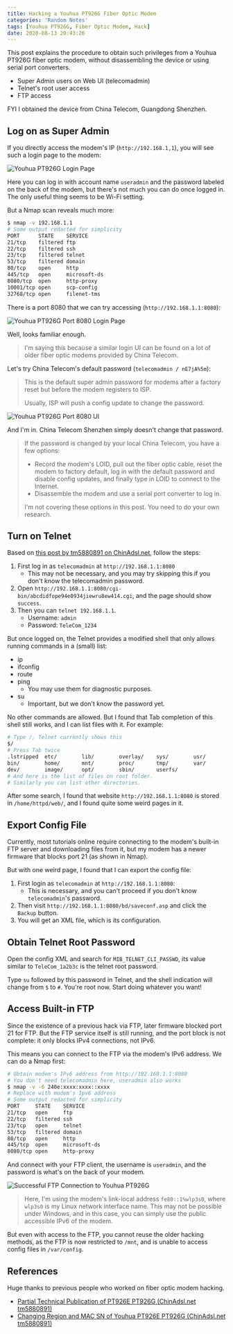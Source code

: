 ```yaml
---
title: Hacking a Youhua PT926G Fiber Optic Modem
categories: 'Random Notes'
tags: [Youhua PT926G, Fiber Optic Modem, Hack]
date: 2020-08-13 20:43:26
---
```


This post explains the procedure to obtain such privileges from a Youhua PT926G fiber optic modem, without disassembling the device or using serial port converters.

- Super Admin users on Web UI (telecomadmin)
- Telnet's root user access
- FTP access

FYI I obtained the device from China Telecom, Guangdong Shenzhen.

Log on as Super Admin
---------------------

If you directly access the modem's IP (`http://192.168.1,1`), you will see such a login page to the modem:

![Youhua PT926G Login Page](../../../../../usr/uploads/202008/youhua-pt926g-default-page.png)

Here you can log in with account name `useradmin` and the password labeled on the back of the modem, but there's not much you can do once logged in. The only useful thing seems to be Wi-Fi setting.

But a Nmap scan reveals much more:

```bash
$ nmap -v 192.168.1.1
# Some output redacted for simplicity
PORT      STATE    SERVICE
21/tcp    filtered ftp
22/tcp    filtered ssh
23/tcp    filtered telnet
53/tcp    filtered domain
80/tcp    open     http
445/tcp   open     microsoft-ds
8080/tcp  open     http-proxy
10001/tcp open     scp-config
32768/tcp open     filenet-tms
```

There is a port 8080 that we can try accessing (`http://192.168.1.1:8080`):

![Youhua PT926G Port 8080 Login Page](../../../../../usr/uploads/202008/youhua-pt926g-8080.png)

Well, looks familiar enough.

> I'm saying this because a similar login UI can be found on a lot of older fiber optic modems provided by China Telecom.

Let's try China Telecom's default password (`telecomadmin / nE7jA%5m`):

> This is the default super admin password for modems after a factory reset but before the modem registers to ISP.
>
> Usually, ISP will push a config update to change the password.

![Youhua PT926G Port 8080 UI](../../../../../usr/uploads/202008/youhua-pt926g-8080-logged-on.png)

And I'm in. China Telecom Shenzhen simply doesn't change that password.

> If the password is changed by your local China Telecom, you have a few options:
>
> - Record the modem's LOID, pull out the fiber optic cable, reset the modem to factory default, log in with the default password and disable config updates, and finally type in LOID to connect to the Internet.
> - Disassemble the modem and use a serial port converter to log in.
>
> I'm not covering these options in this post. You need to do your own research.

Turn on Telnet
--------------

Based on [this post by tm5880891 on ChinAdsl.net](http://www.chinadsl.net/forum.php?mod=viewthread&tid=165272), follow the steps:

1. First log in as `telecomadmin` at `http://192.168.1.1:8080`
   - This may not be necessary, and you may try skipping this if you don't know the telecomadmin password.
2. Open `http://192.168.1.1:8080/cgi-bin/abcdidfope94e0934jiewru8ew414.cgi`, and the page should show `success`.
3. Then you can `telnet 192.168.1.1`.
   - Username: `admin`
   - Password: `TeleCom_1234`

But once logged on, the Telnet provides a modified shell that only allows running commands in a (small) list:

- ip
- ifconfig
- route
- ping
  - You may use them for diagnostic purposes.
- su
  - Important, but we don't know the password yet.

No other commands are allowed. But I found that Tab completion of this shell still works, and I can list files with it. For example:

```bash
# Type /, Telnet currently shows this
$/
# Press Tab twice
.lstripped  etc/        lib/        overlay/    sys/        usr/
bin/        home/       mnt/        proc/       tmp/        var/
dev/        image/      opt/        sbin/       userfs/
# And here is the list of files on root folder.
# Similarly you can list other directories.
```

After some search, I found that website `http://192.168.1.1:8080` is stored in `/home/httpd/web/`, and I found quite some weird pages in it.

Export Config File
------------------

Currently, most tutorials online require connecting to the modem's built-in FTP server and downloading files from it, but my modem has a newer firmware that blocks port 21 (as shown in Nmap).

But with one weird page, I found that I can export the config file:

1. First login as `telecomadmin` at `http://192.168.1.1:8080`:
   - This is necessary, and you can't proceed if you don't know `telecomadmin`'s password.
2. Then visit `http://192.168.1.1:8080/bd/saveconf.asp` and click the `Backup` button.
3. You will get an XML file, which is its configuration.

Obtain Telnet Root Password
---------------------------

Open the config XML and search for `MIB_TELNET_CLI_PASSWD`, its value similar to `TeleCom_1a2b3c` is the telnet root password.

Type `su` followed by this password in Telnet, and the shell indication will change from `$` to `#`. You're root now. Start doing whatever you want!

Access Built-in FTP
-------------------

Since the existence of a previous hack via FTP, later firmware blocked port 21 for FTP. But the FTP service itself is still running, and the port block is not complete: it only blocks IPv4 connections, not IPv6.

This means you can connect to the FTP via the modem's IPv6 address. We can do a Nmap first:

```bash
# Obtain modem's IPv6 address from http://192.168.1.1:8080
# You don't need telecomadmin here, useradmin also works
$ nmap -v -6 240e:xxxx:xxxx::xxxx
# Replace with modem's Ipv6 address
# Some output redacted for simplicity
PORT     STATE    SERVICE
21/tcp   open     ftp
22/tcp   filtered ssh
23/tcp   open     telnet
53/tcp   filtered domain
80/tcp   open     http
445/tcp  open     microsoft-ds
8080/tcp open     http-proxy
```

And connect with your FTP client, the username is `useradmin`, and the password is what's on the back of your modem.

![Successful FTP Connection to Youhua PT926G](../../../../../usr/uploads/202008/youhua-pt926g-ftp.png)

> Here, I'm using the modem's link-local address `fe80::1%wlp3s0`, where `wlp3s0` is my Linux network interface name. This may not be possible under Windows, and in this case, you can simply use the public accessible IPv6 of the modem.

But even with access to the FTP, you cannot reuse the older hacking methods, as the FTP is now restricted to `/mnt`, and is unable to access config files in `/var/config`.

References
----------

Huge thanks to previous people who worked on fiber optic modem hacking.

- [Partial Technical Publication of PT926E PT926G (ChinAdsl.net tm5880891)](http://www.chinadsl.net/forum.php?mod=viewthread&tid=165272)
- [Changing Region and MAC SN of Youhua PT926E PT926G (ChinAdsl.net tm5880891)](http://www.chinadsl.net/forum.php?mod=viewthread&tid=166519)
